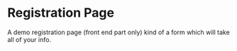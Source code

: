 # Registration Page
<p>A demo registration page (front end part only) kind of a form which will take all of your info.</p>
